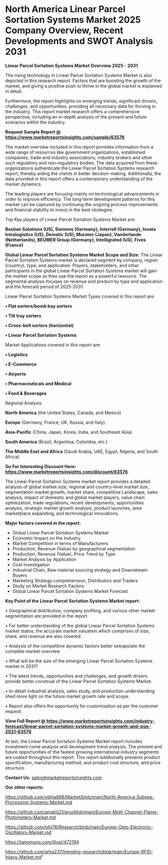 # North America Linear Parcel Sortation Systems Market 2025 Company Overview, Recent Developments and SWOT Analysis 2031

<Strong> Linear Parcel Sortation Systems Market Overview 2025 - 2031</strong>

The rising technology in Linear Parcel Sortation Systems Market is also depicted in this research report. Factors that are boosting the growth of the market, and giving a positive push to thrive in the global market is explained in detail.

Furthermore, the report highlights on emerging trends, significant drivers, challenges, and opportunities, providing all necessary data for thriving in the industry. This report market research offers a comprehensive perspective, including an in-depth analysis of the present and future scenarios within the industry.

<strong>Request Sample Report @ <a href=https://www.marketreportsinsights.com/sample/63576>https://www.marketreportsinsights.com/sample/63576</a></strong>

The market overview included in this report provides information from a wide range of resources like government organizations, established companies, trade and industry associations, industry brokers and other such regulatory and non-regulatory bodies. The data acquired from these organizations authenticate the Linear Parcel Sortation Systems research report, thereby aiding the clients in better decision making. Additionally, the data provided in this report offers a contemporary understanding of the market dynamics.

The leading players are focusing mainly on technological advancements in order to improve efficiency. The long-term development patterns for this market can be captured by continuing the ongoing process improvements and financial stability to invest in the best strategies.

Top Key players of Linear Parcel Sortation Systems Market are:

<strong>Bastian Solutions (US), Siemens (Germany), Interroll (Germany), Invata Intralogisitcs (US), Dematic (US), Muratec (Japan), Vanderlande (Netherlands), BEUMER Group (Germany), Intelligrated (US), Fives (France)</strong>

<strong><b>Global Linear Parcel Sortation Systems Market Scope and Size:</b></strong>
The Linear Parcel Sortation Systems market is declared segment by company, region (country), type, and application. Players, stakeholders, and other participants in the global Linear Parcel Sortation Systems market will gain the market scope as they use the report as a powerful resource. The segmental analysis focuses on revenue and product by type and application and the forecast period of 2025-2031.

Linear Parcel Sortation Systems Market Types covered in this report are:

<strong>• Flat sorters/bomb bay sorters

• Tilt tray sorters

• Cross-belt sorters (horizontal)

• Linear Parcel Sortation Systems</strong>

Market Applications covered in this report are:

<strong>• Logistics

• E-Commerce

• Airports

• Pharmaceuticals and Medical

• Food & Beverages</strong> 

Regional Analysis

<strong>North America</strong> (the United States, Canada, and Mexico)

<strong>Europe</strong> (Germany, France, UK, Russia, and Italy)

<strong>Asia-Pacific</strong> (China, Japan, Korea, India, and Southeast Asia)

<strong>South America</strong> (Brazil, Argentina, Colombia, etc.)

<strong>The Middle East and Africa</strong> (Saudi Arabia, UAE, Egypt, Nigeria, and South Africa)

<strong>Go For Interesting Discount Here: <a href=https://www.marketreportsinsights.com/discount/63576>https://www.marketreportsinsights.com/discount/63576</a></strong>

The Linear Parcel Sortation Systems market report provides a detailed analysis of global market size, regional and country-level market size, segmentation market growth, market share, competitive Landscape, sales analysis, impact of domestic and global market players, value chain optimization, trade regulations, recent developments, opportunities analysis, strategic market growth analysis, product launches, area marketplace expanding, and technological innovations.

<strong><b>Major factors covered in the report:</b></strong>
<ul>
  <li>Global Linear Parcel Sortation Systems Market </li>
  <li>Economic Impact on the Industry</li>
  <li>Market Competition in terms of Manufacturers</li>
  <li>Production, Revenue (Value) by geographical segmentation</li>
  <li>Production, Revenue (Value), Price Trend by Type</li>
  <li>Market Analysis by Application</li>
  <li>Cost Investigation</li>
  <li>Industrial Chain, Raw material sourcing strategy and Downstream Buyers</li>
  <li>Marketing Strategy comprehension, Distributors and Traders</li>
  <li>Study on Market Research Factors</li>
  <li>Global Linear Parcel Sortation Systems Market Forecast</li>
</ul>

<strong><b>Key Point of the Linear Parcel Sortation Systems Market report:</b></strong>

• Geographical distribution, company profiling, and various other market segmentation are provided in the report.

• For better understanding of the global Linear Parcel Sortation Systems market status, the accurate market valuation which comprises of size, share, and revenue are also covered.

• Analysis of the competitive dynamic factors better extrapolate the complete market overview

• What will be the size of the emerging Linear Parcel Sortation Systems market in 2031?

• The latest trends, opportunities and challenges, and growth drivers provide better construal of the Linear Parcel Sortation Systems Market.

• In-detail industrial analysis, sales study, and production understanding shed more light on the future market growth rate and scope.

• Report also offers the opportunity for customization as per the customer request.

<strong><b>View Full Report @ <a href=https://www.marketreportsinsights.com/industry-forecast/linear-parcel-sortation-systems-market-growth-and-size-2021-63576>https://www.marketreportsinsights.com/industry-forecast/linear-parcel-sortation-systems-market-growth-and-size-2021-63576</a></b></strong>


At last, the Linear Parcel Sortation Systems Market report includes investment come analysis and development trend analysis. The present and future opportunities of the fastest growing international industry segments are coated throughout this report. This report additionally presents product specification, manufacturing method, and product cost structure, and price structure.

<strong>Contact Us:</strong>
sales@marketreportsinsights.com

<strong>Our other reports:</strong>

<a href=https://github.com/vibha898/Market/blob/main/North-America-Subsea-Processing-Systems-Market.md>https://github.com/vibha898/Market/blob/main/North-America-Subsea-Processing-Systems-Market.md</a>

<a href=https://github.com/anjaliiii21/anu/blob/main/Europe-Multi-Channel-Flame-Photometers-Market.md>https://github.com/anjaliiii21/anu/blob/main/Europe-Multi-Channel-Flame-Photometers-Market.md</a>

<a href=https://github.com/Ishi78/Research/blob/main/Europe-Opto-Electronic-Oscillators-Market.md>https://github.com/Ishi78/Research/blob/main/Europe-Opto-Electronic-Oscillators-Market.md</a>

<a href=https://tanomuno.com/illust/472194>https://tanomuno.com/illust/472194</a>

<a href=https://github.com/arha237/trending-research/blob/main/Europe-RFID-Inlays-Market.md>https://github.com/arha237/trending-research/blob/main/Europe-RFID-Inlays-Market.md</a>"
